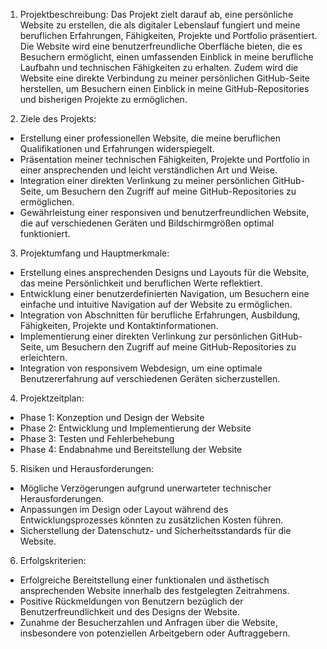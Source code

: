1. Projektbeschreibung:
Das Projekt zielt darauf ab, eine persönliche Website zu erstellen, die als digitaler Lebenslauf fungiert und meine beruflichen Erfahrungen, Fähigkeiten, Projekte und Portfolio präsentiert. Die Website wird eine benutzerfreundliche Oberfläche bieten, die es Besuchern ermöglicht, einen umfassenden Einblick in meine berufliche Laufbahn und technischen Fähigkeiten zu erhalten. Zudem wird die Website eine direkte Verbindung zu meiner persönlichen GitHub-Seite herstellen, um Besuchern einen Einblick in meine GitHub-Repositories und bisherigen Projekte zu ermöglichen.

2. Ziele des Projekts:

- Erstellung einer professionellen Website, die meine beruflichen Qualifikationen und Erfahrungen widerspiegelt.
- Präsentation meiner technischen Fähigkeiten, Projekte und Portfolio in einer ansprechenden und leicht verständlichen Art und Weise.
- Integration einer direkten Verlinkung zu meiner persönlichen GitHub-Seite, um Besuchern den Zugriff auf meine GitHub-Repositories zu ermöglichen.
- Gewährleistung einer responsiven und benutzerfreundlichen Website, die auf verschiedenen Geräten und Bildschirmgrößen optimal funktioniert.

3. Projektumfang und Hauptmerkmale:

- Erstellung eines ansprechenden Designs und Layouts für die Website, das meine Persönlichkeit und beruflichen Werte reflektiert.
- Entwicklung einer benutzerdefinierten Navigation, um Besuchern eine einfache und intuitive Navigation auf der Website zu ermöglichen.
- Integration von Abschnitten für berufliche Erfahrungen, Ausbildung, Fähigkeiten, Projekte und Kontaktinformationen.
- Implementierung einer direkten Verlinkung zur persönlichen GitHub-Seite, um Besuchern den Zugriff auf meine GitHub-Repositories zu erleichtern.
- Integration von responsivem Webdesign, um eine optimale Benutzererfahrung auf verschiedenen Geräten sicherzustellen.

4. Projektzeitplan:

- Phase 1: Konzeption und Design der Website
- Phase 2: Entwicklung und Implementierung der Website
- Phase 3: Testen und Fehlerbehebung
- Phase 4: Endabnahme und Bereitstellung der Website

5. Risiken und Herausforderungen:

- Mögliche Verzögerungen aufgrund unerwarteter technischer Herausforderungen.
- Anpassungen im Design oder Layout während des Entwicklungsprozesses könnten zu zusätzlichen Kosten führen.
- Sicherstellung der Datenschutz- und Sicherheitsstandards für die Website.

6. Erfolgskriterien:

- Erfolgreiche Bereitstellung einer funktionalen und ästhetisch ansprechenden Website innerhalb des festgelegten Zeitrahmens.
- Positive Rückmeldungen von Benutzern bezüglich der Benutzerfreundlichkeit und des Designs der Website.
- Zunahme der Besucherzahlen und Anfragen über die Website, insbesondere von potenziellen Arbeitgebern oder Auftraggebern.